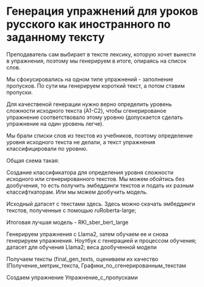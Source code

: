 # Генерация упражнений для уроков русского как иностранного по заданному тексту
Преподаватель сам выбирает в тексте лексику, которую хочет вынести в упражнения, поэтому мы генерируем в итоге, опираясь на список слов.

Мы сфокусировались на одном типе упражнений - заполнение пропусков. По сути мы генерируем короткий текст, а потом ставим пропуски.

Для качественой генерации нужно верно определить уровень сложности исходного текста (A1-C2), чтобы сгенерированое упражнение соответствовало этому уровню (допускается сделать упражнение на один уровень легче).

Мы брали списки слов из текстов из учебников, поэтому определение уровня исходного текста не делали, а текст упражнения классифицировали по уровню.

Общая схема такая:

Создание классификатора для определения уровня сложности исходного или сгенерированного текстов. Мы можем обойтись без дообучения, то есть получить эмбеддинги текстов и подать их разным классифткаторам. Или мы можем дообучить модель.

Исходный датасет с текстами здесь. Здесь можно скачать эмбеддинги текстов, полученные с помощью ruRoberta-large;

Итоговая лучшая модель - RKI_sber_bert_large

Генерируем упражнения с Llama2, затем обучаем ее и снова генерируем упражнения. Ноутбук с генерацией и процессом обучения; датасет для обучения Llama2; веса дообученной модели

Получаем тексты (final_gen_texts, оцениваем их качество (Получение_метрик_текста, Графики_по_сгенерированным_текстам

Создаем упражнение Упражнение_с_пропусками
